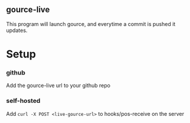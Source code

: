 gource-live
-----------

This program will launch gource, and everytime a commit is pushed it updates.

Setup
=====
### github
Add the gource-live url to your github repo

### self-hosted
Add `curl -X POST <live-gource-url>` to hooks/pos-receive on the server